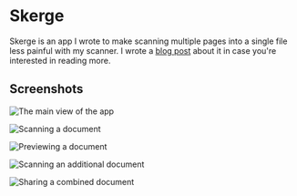 # Skerge

Skerge is an app I wrote to make scanning multiple pages into a single file less painful with my
scanner. I wrote a [blog post](https://wbrawner.com/2021/07/08/skerge/) about it in case you're
interested in reading more.

## Screenshots

![The main view of the app](./screenshots/main.png)

![Scanning a document](./screenshots/scanning.png)

![Previewing a document](./screenshots/preview.png)

![Scanning an additional document](./screenshots/additional_scan.png)

![Sharing a combined document](./screenshots/share.png)
